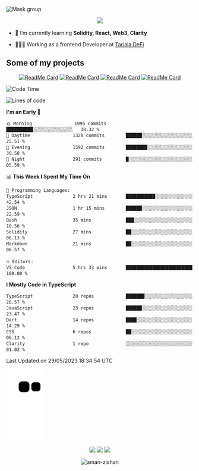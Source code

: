 


<!--
**Aman-zishan/Aman-zishan** is a ✨ _special_ ✨ repository because its `README.md` (this file) appears on your GitHub profile.-->

![Mask group](https://user-images.githubusercontent.com/55238388/198835024-7b28ab40-4869-4c1c-a9c5-29d3f9c20c92.png)
<!--
<p align="center"> <a href="https://github.com/ryo-ma/github-profile-trophy"><img src="https://github-profile-trophy.vercel.app/?username=aman-zishan" alt="aman-zishan" /></a> </p> -->

<div align="center">
  
![](https://github-readme-stats.vercel.app/api?username=Aman-zishan&count_private=true&theme=dark&show_icons=true&include_all_commits=true)

</div>


- 🌱 I’m currently learning **Solidity, React, Web3, Clarity**

- 👩🏻‍💻 Working as a frontend Developer at [Tariala DeFi]([https://www.cache.gold](https://twitter.com/TarialaDeFi))


## Some of my projects

<div align="center">

[![ReadMe Card](https://github-readme-stats.vercel.app/api/pin/?username=Aman-zishan&repo=textextractor2.0&theme=dark)](https://github.com/Aman-zishan/textextractor2.0)
[![ReadMe Card](https://github-readme-stats.vercel.app/api/pin/?username=Aman-zishan&repo=SuperPay&theme=dark)](https://github.com/Aman-zishan/SuperPay)
[![ReadMe Card](https://github-readme-stats.vercel.app/api/pin/?username=Aman-zishan&repo=textextractor&theme=dark)](https://github.com/Aman-zishan/textextractor)
[![ReadMe Card](https://github-readme-stats.vercel.app/api/pin/?username=Aman-zishan&repo=palliative-care-clinic&theme=dark)](https://github.com/Aman-zishan/palliative-care-clinic)

</div>

<!--START_SECTION:waka-->
![Code Time](http://img.shields.io/badge/Code%20Time-705%20hrs%2023%20mins-blue)

![Lines of code](https://img.shields.io/badge/From%20Hello%20World%20I%27ve%20Written-10.4%20million%20lines%20of%20code-blue)

**I'm an Early 🐤** 

```text
🌞 Morning                1995 commits        ██████████░░░░░░░░░░░░░░░   38.32 % 
🌆 Daytime                1328 commits        ██████░░░░░░░░░░░░░░░░░░░   25.51 % 
🌃 Evening                1592 commits        ████████░░░░░░░░░░░░░░░░░   30.58 % 
🌙 Night                  291 commits         █░░░░░░░░░░░░░░░░░░░░░░░░   05.59 % 
```


📊 **This Week I Spent My Time On** 

```text
💬 Programming Languages: 
TypeScript               2 hrs 21 mins       ███████████░░░░░░░░░░░░░░   42.54 % 
JSON                     1 hr 15 mins        ██████░░░░░░░░░░░░░░░░░░░   22.59 % 
Bash                     35 mins             ███░░░░░░░░░░░░░░░░░░░░░░   10.56 % 
Solidity                 27 mins             ██░░░░░░░░░░░░░░░░░░░░░░░   08.13 % 
Markdown                 21 mins             ██░░░░░░░░░░░░░░░░░░░░░░░   06.57 % 

🔥 Editors: 
VS Code                  5 hrs 33 mins       █████████████████████████   100.00 % 
```

**I Mostly Code in TypeScript** 

```text
TypeScript               28 repos            ███████░░░░░░░░░░░░░░░░░░   28.57 % 
JavaScript               23 repos            ██████░░░░░░░░░░░░░░░░░░░   23.47 % 
Dart                     14 repos            ████░░░░░░░░░░░░░░░░░░░░░   14.29 % 
CSS                      6 repos             ██░░░░░░░░░░░░░░░░░░░░░░░   06.12 % 
Clarity                  1 repo              ░░░░░░░░░░░░░░░░░░░░░░░░░   01.02 % 
```




 Last Updated on 29/05/2023 18:34:54 UTC
<!--END_SECTION:waka-->



  <p align="center">
  

  
  ![github contribution grid snake animation](https://raw.githubusercontent.com/Aman-zishan/Aman-zishan/output/github-snake.svg)

  <p align="center">
    <a href="https://www.linkedin.com/in/aman-zishan/" alt="Linkedin"><img src="https://user-images.githubusercontent.com/55238388/120218464-65c0a780-c257-11eb-9b12-3c14e8278bf5.png"></a>
    <a href="mailto:amanzishan.az@gmail.com" alt="Contact me"><img src="https://user-images.githubusercontent.com/55238388/120218600-9d2f5400-c257-11eb-93d6-92740f5ca780.png"></a>
    <a href="https://youtube.com/channel/UCIe6F1qZLZp1ON84Mv6XHSQ" alt="My site"><img src="https://user-images.githubusercontent.com/55238388/120218709-c8b23e80-c257-11eb-823d-b7260f89374e.png"></a>
  </p>
</p>

<p align="center"> <img src="https://komarev.com/ghpvc/?username=aman-zishan&label=Profile%20views&color=0e75b6&style=flat" alt="aman-zishan" /> </p>








